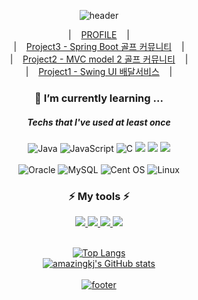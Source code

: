 
<!--
**amazingkj/amazingkj** is a ✨ _special_ ✨ repository because its `README.md` (this file) appears on your GitHub profile.
Here are some ideas to get you started:

- 🔭 I’m currently working on ...
- 🌱 I’m currently learning ...
- 👯 I’m looking to collaborate on ...
- 🤔 I’m looking for help with ...
- 💬 Ask me about ...
- 📫 How to reach me: ...
- 😄 Pronouns: ...
- ⚡ Fun fact: ...
-->
<div align="center">

![header](https://capsule-render.vercel.app/api?type=waving&color=auto&height=200&section=header&text=Hello!&animation=twinkling&desc=%20amazingkj's%20GitHub%20&fontSize=45)


|&nbsp;&nbsp;&nbsp;&nbsp;[PROFILE](#)&nbsp;&nbsp;&nbsp;&nbsp;|<br/>
|&nbsp;&nbsp;&nbsp;&nbsp;[Project3 - Spring Boot 골프 커뮤니티](https://github.com/Helicorn/golf_test)&nbsp;&nbsp;&nbsp;&nbsp;|<br/>
|&nbsp;&nbsp;&nbsp;&nbsp;[Project2 - MVC model 2 골프 커뮤니티](https://github.com/amazingkj/project_workspace)&nbsp;&nbsp;&nbsp;&nbsp;|<br/>
|&nbsp;&nbsp;&nbsp;&nbsp;[Project1 - Swing UI 배달서비스](https://github.com/amazingkj/DeliveryService_Kong_Swing)&nbsp;&nbsp;&nbsp;&nbsp;|<br/>


 
 ### 🌱 I’m currently learning ...
 ##### Techs that I've used at least once
![Java](https://img.shields.io/badge/java-%23ED8B00.svg?style=for-the-badge&logo=java&logoColor=white)
![JavaScript](https://img.shields.io/badge/javascript-%23323330.svg?style=for-the-badge&logo=javascript&logoColor=%23F7DF1E)
![C](https://img.shields.io/badge/c-%2300599C.svg?style=for-the-badge&logo=c&logoColor=white)
<img src="https://img.shields.io/badge/HTML5-E34F26?style=for-the-badge&logo=HTML5&logoColor=white"/>
<img src="https://img.shields.io/badge/CSS-1572B6?style=for-the-badge&logo=CSS3&logoColor=white"/>
<img src="https://img.shields.io/badge/jQuery-F43059?style=for-the-badge&logo=jQuery&logoColor=white"/> <br/><br/>
![Oracle](https://img.shields.io/badge/Oracle-F80000?style=for-the-badge&logo=oracle&logoColor=white)
![MySQL](https://img.shields.io/badge/mysql-%2300f.svg?style=for-the-badge&logo=mysql&logoColor=white)
![Cent OS](https://img.shields.io/badge/cent%20os-002260?style=for-the-badge&logo=centos&logoColor=F0F0F0)
![Linux](https://img.shields.io/badge/Linux-FCC624?style=for-the-badge&logo=linux&logoColor=black)

### ⚡ My tools ⚡  
<a href="mailto: jiin724@gmail.com"><img src="https://img.shields.io/badge/Gmail-EA4335?style=for-the-badge&logo=Gmail&logoColor=white"/>
<a href="https://github.com/amazingkj"><img src="https://img.shields.io/badge/GitHub-181717?style=for-the-badge&logo=GitHub&logoColor=white"/>
<a href="#none"><img src="https://img.shields.io/badge/Notion-333?style=for-the-badge&logo=Notion&logoColor=white"/>
<img src="https://img.shields.io/badge/Eclipse IDE-2C2255?style=for-the-badge&logo=Eclipse IDE&logoColor=white"/><br/>
<br/>

 
 
![Top Langs](https://github-readme-stats.vercel.app/api/top-langs/?username=amazingkj&layout=compact)<br/>
![amazingkj's GitHub stats](https://github-readme-stats.vercel.app/api?username=amazingkj&show_icons=true&hide=contribs,prs)<br/><br/>
![footer](https://capsule-render.vercel.app/api?color=75bde0&height=150&type=waving&section=footer)
 </div>
